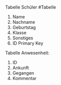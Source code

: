 Tabelle Schüler #Tabelle 
1. Name 
2. Nachname
3. Geburtstag
4. Klasse
5. Sonstiges
6. ID Primary Key


Tabelle Anwesenheit:
1. ID
2. Ankunft
3. Gegangen
4. Kommentar

